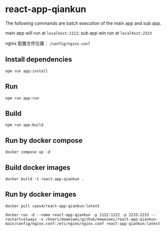 # react-app-qiankun

The following commands are batch execution of the main app and sub app.

main app will run at `localhost:1212`; sub app win run at `localhost:2323`

nginx 配置文件位置： `/config/nginx.conf`

## Install dependencies

`npm run app:install`

## Run

`npm run app:run`

## Build

`npm run app:build`

## Run by docker compose

`docker compose up -d`

## Build docker images

`docker build -t react-app-qiankun .`

## Run by docker images

`docker pull caas4/react-app-qiankun:latest`

`docker run -d --name react-app-qiankun -p 1122:1122 -p 2233:2233 --restart=always -v /Users/moweiwei/github/moweiwei/react-app-qiankun-main/config/nginx.conf:/etc/nginx/nginx.conf react-app-qiankun:latest`

